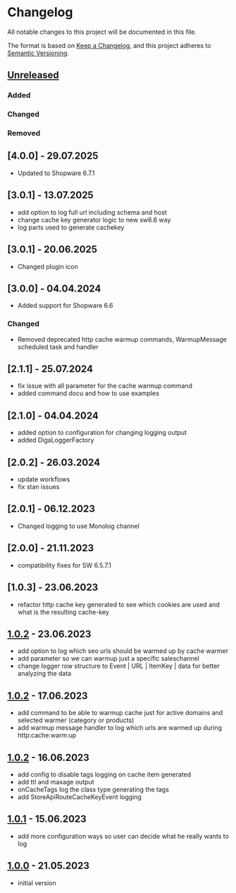 # Changelog
All notable changes to this project will be documented in this file.

The format is based on [Keep a Changelog](https://keepachangelog.com/en/1.0.0/),
and this project adheres to [Semantic Versioning](https://semver.org/spec/v2.0.0.html).

## [Unreleased]
### Added
### Changed
### Removed

## [4.0.0] - 29.07.2025
- Updated to Shopware 6.7.1

## [3.0.1] - 13.07.2025
- add option to log full url including schema and host
- change cache key generator logic to new sw6.6 way
- log parts used to generate cachekey

## [3.0.1] - 20.06.2025
- Changed plugin icon

## [3.0.0] - 04.04.2024
- Added support for Shopware 6.6
### Changed
- Removed deprecated http cache warmup commands, WarmupMessage scheduled task and handler

## [2.1.1] - 25.07.2024
- fix issue with all parameter for the cache warmup command
- added command docu and how to use examples

## [2.1.0] - 04.04.2024
- added option to configuration for changing logging output
- added DigaLoggerFactory

## [2.0.2] - 26.03.2024
- update workflows
- fix stan issues

## [2.0.1] - 06.12.2023
- Changed logging to use Monolog channel

## [2.0.0] - 21.11.2023
- compatibility fixes for SW 6.5.7.1

## [1.0.3] - 23.06.2023
- refactor http cache key generated to see which cookies are used and what is the resulting cache-key

## [1.0.2] - 23.06.2023
- add option to log which seo urls should be warmed up by cache warmer
- add parameter so we can warmup just a specific saleschannel
- change logger row structure to Event | URL | ItemKey | data for better analyzing the data

## [1.0.2] - 17.06.2023
- add command to be able to warmup cache just for active domains and selected warmer (category or products)
- add warmup message handler to log which urls are warmed up during http:cache:warm:up  

## [1.0.2] - 16.06.2023
- add config to disable tags logging on cache item generated
- add ttl and maxage output
- onCacheTags log the class type generating the tags
- add StoreApiRouteCacheKeyEvent logging

## [1.0.1] - 15.06.2023
- add more configuration ways so user can decide what he really wants to log

## [1.0.0] - 21.05.2023
- initial version

[Unreleased]: https://github.com/ditegra-GmbH/DigaShopwareCacheHelper 
[1.0.0]: https://github.com/ditegra-GmbH/DigaShopwareCacheHelper/releases/tag/v1.0.0
[1.0.1]: https://github.com/ditegra-GmbH/DigaShopwareCacheHelper/releases/tag/v1.0.1
[1.0.2]: https://github.com/ditegra-GmbH/DigaShopwareCacheHelper/releases/tag/v1.0.2
